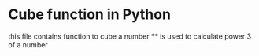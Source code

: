 # Cube function in Python

this file contains function to cube a number
** is used to calculate power 3 of a number
